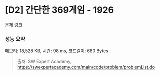 # [D2] 간단한 369게임 - 1926 

[문제 링크](https://swexpertacademy.com/main/code/problem/problemDetail.do?contestProbId=AV5PTeo6AHUDFAUq) 

### 성능 요약

메모리: 18,528 KB, 시간: 98 ms, 코드길이: 680 Bytes



> 출처: SW Expert Academy, https://swexpertacademy.com/main/code/problem/problemList.do